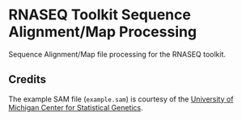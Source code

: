 # RNASEQ Toolkit Sequence Alignment/Map Processing

Sequence Alignment/Map file processing for the RNASEQ toolkit.

## Credits

The example SAM file (`example.sam`) is courtesy of the [University of Michigan Center for Statistical Genetics](https://genome.sph.umich.edu/wiki/SAM#Example_SAM).